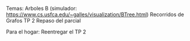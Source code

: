 Temas: 
Arboles B (simulador: https://www.cs.usfca.edu/~galles/visualization/BTree.html)
Recorridos de Grafos
TP 2
Repaso del parcial

Para el hogar:
Reentregar el TP 2
